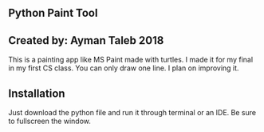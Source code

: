 ## Python Paint Tool
## Created by: Ayman Taleb 2018

This is a painting app like MS Paint made with turtles. I made it for my final in my first CS class. You can only draw one line. I plan on improving it. 

## Installation

Just download the python file and run it through terminal or an IDE. Be sure to fullscreen the window.
